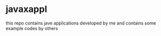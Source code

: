 # javaxappl
this  repo contains jave applications developed by me and contains some example codes by others
